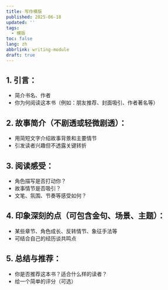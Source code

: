 ```yaml
---
title: 写作模版
published: 2025-06-18
updated: ''
tags:
  - 模版
toc: false
lang: zh
abbrlink: writing-module
draft: true
---
```


## 1. 引言：
- 简介书名、作者
- 你为何阅读这本书（例如：朋友推荐、封面吸引、作者著名等）

## 2. 故事简介（不剧透或轻微剧透）：
- 用简短文字介绍故事背景和主要情节
- 引发读者兴趣但不透露关键转折

## 3. 阅读感受：
- 角色描写是否打动你？
- 故事情节是否吸引？
- 文笔、氛围、节奏等感受如何？

## 4. 印象深刻的点（可包含金句、场景、主题）：
- 某些章节、角色成长、反转情节、象征手法等
- 可结合自己的经历谈共鸣点

## 5. 总结与推荐：
- 你是否推荐这本书？适合什么样的读者？
- 给一个简单的评分（可选）

